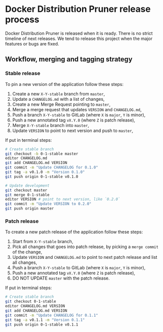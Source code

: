 # Docker Distribution Pruner release process

Docker Distribution Pruner is released when it is ready.
There is no strict timeline of next releases.
We tend to release this project when the major features or bugs
are fixed.

## Workflow, merging and tagging strategy

### Stable release

To pin a new version of the application follow these steps:

1. Create a new `X-Y-stable` branch from `master`,
1. Update a `CHANGELOG.md` with a list of changes,
1. Create a new Merge Request pointing to `master`,
1. Merge a merge request that updates `VERSION` and `CHANGELOG.md`,
1. Push a branch `X-Y-stable` to GitLab (where `X` is `major`, `Y` is minor),
1. Push a new annotated tag `vX.Y.0` (where `Z` is patch release),
1. Merge `X-Y-stable` branch into `master`,
1. Update `VERSION` to point to next version and push to `master`,

If put in terminal steps:

```bash
# Create stable branch
git checkout -b 0-1-stable master
editor CHANGELOG.md
git add CHANGELOG.md VERSION
git commit -m "Update CHANGELOG for 0.1.0"
git tag -a v0.1.0 -m "Version 0.1.0"
git push origin 0-1-stable v0.1.0

# Update development
git checkout master
git merge 0-1-stable
editor VERSION # point to next version, like `0.2.0`
git commit -m "Update VERSION to 0.2.0"
git push origin master
```

### Patch release

To create a new patch release of the application follow these steps:

1. Start from `X-Y-stable` branch,
1. Pick all changes that goes into patch release, by picking a `merge commit` of the change,
1. Update `VERSION` and `CHANGELOG.md` to point to next patch release and list all changes,
1. Push a branch `X-Y-stable` to GitLab (where `X` is `major`, `Y` is minor),
1. Push a new annotated tag `vX.Y.0` (where `Z` is patch release),
1. DO NOT UPDATE `master` with the patch release.

If put in terminal steps:

```bash
# Create stable branch
git checkout 0-1-stable
editor CHANGELOG.md VERSION
git add CHANGELOG.md VERSION
git commit -m "Update CHANGELOG for 0.1.1"
git tag -a v0.1.1 -m "Version 0.1.1"
git push origin 0-1-stable v0.1.1
```
